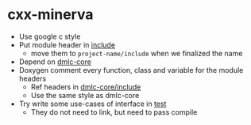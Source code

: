 # cxx-minerva

* Use google c style
* Put module header in [include](include)
  - move them to ```project-name/include``` when we finalized the name
* Depend on [dmlc-core](https://github.com/dmlc/dmlc-core)
* Doxygen comment every function, class and variable for the module headers
  - Ref headers in [dmlc-core/include](https://github.com/dmlc/dmlc-core/tree/master/include/dmlc)
  - Use the same style as dmlc-core
* Try write some use-cases of interface in [test](test)
  - They do not need to link, but need to pass compile
